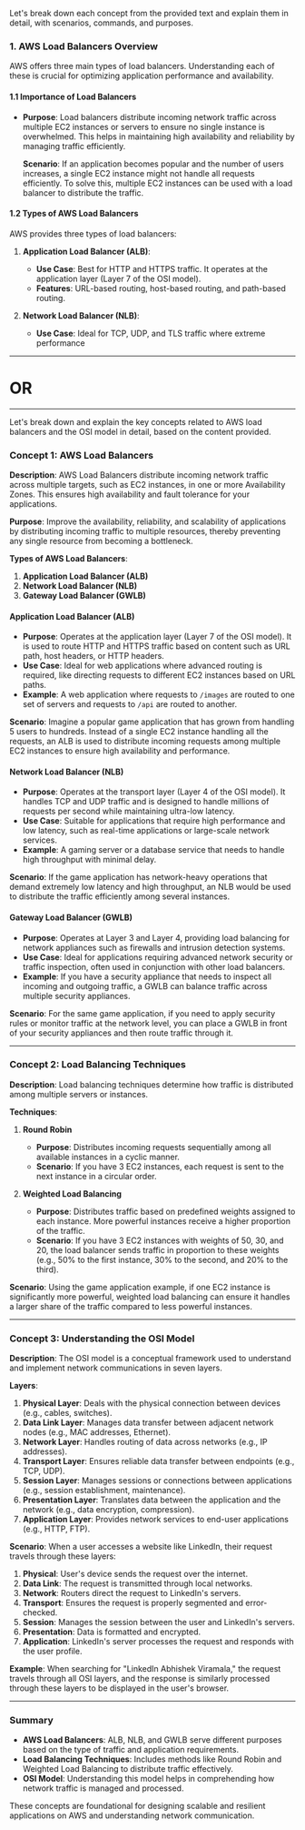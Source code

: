 Let's break down each concept from the provided text and explain them in detail, with scenarios, commands, and purposes. 

### **1. AWS Load Balancers Overview**
AWS offers three main types of load balancers. Understanding each of these is crucial for optimizing application performance and availability.

#### **1.1 Importance of Load Balancers**
- **Purpose**: Load balancers distribute incoming network traffic across multiple EC2 instances or servers to ensure no single instance is overwhelmed. This helps in maintaining high availability and reliability by managing traffic efficiently.
  
  **Scenario**:
  If an application becomes popular and the number of users increases, a single EC2 instance might not handle all requests efficiently. To solve this, multiple EC2 instances can be used with a load balancer to distribute the traffic.

#### **1.2 Types of AWS Load Balancers**
AWS provides three types of load balancers:
1. **Application Load Balancer (ALB)**:
   - **Use Case**: Best for HTTP and HTTPS traffic. It operates at the application layer (Layer 7 of the OSI model).
   - **Features**: URL-based routing, host-based routing, and path-based routing.

2. **Network Load Balancer (NLB)**:
   - **Use Case**: Ideal for TCP, UDP, and TLS traffic where extreme performance

--------------------------------------------------------------------------------------------------------------------------------
# OR
--------------------------------------------------------------------------------------------------------------------------------

Let's break down and explain the key concepts related to AWS load balancers and the OSI model in detail, based on the content provided.

### Concept 1: **AWS Load Balancers**

**Description**: AWS Load Balancers distribute incoming network traffic across multiple targets, such as EC2 instances, in one or more Availability Zones. This ensures high availability and fault tolerance for your applications.

**Purpose**: Improve the availability, reliability, and scalability of applications by distributing incoming traffic to multiple resources, thereby preventing any single resource from becoming a bottleneck.

**Types of AWS Load Balancers**:
1. **Application Load Balancer (ALB)**
2. **Network Load Balancer (NLB)**
3. **Gateway Load Balancer (GWLB)**

#### **Application Load Balancer (ALB)**
- **Purpose**: Operates at the application layer (Layer 7 of the OSI model). It is used to route HTTP and HTTPS traffic based on content such as URL path, host headers, or HTTP headers.
- **Use Case**: Ideal for web applications where advanced routing is required, like directing requests to different EC2 instances based on URL paths.
- **Example**: A web application where requests to `/images` are routed to one set of servers and requests to `/api` are routed to another.

**Scenario**:
Imagine a popular game application that has grown from handling 5 users to hundreds. Instead of a single EC2 instance handling all the requests, an ALB is used to distribute incoming requests among multiple EC2 instances to ensure high availability and performance.

#### **Network Load Balancer (NLB)**
- **Purpose**: Operates at the transport layer (Layer 4 of the OSI model). It handles TCP and UDP traffic and is designed to handle millions of requests per second while maintaining ultra-low latency.
- **Use Case**: Suitable for applications that require high performance and low latency, such as real-time applications or large-scale network services.
- **Example**: A gaming server or a database service that needs to handle high throughput with minimal delay.

**Scenario**:
If the game application has network-heavy operations that demand extremely low latency and high throughput, an NLB would be used to distribute the traffic efficiently among several instances.

#### **Gateway Load Balancer (GWLB)**
- **Purpose**: Operates at Layer 3 and Layer 4, providing load balancing for network appliances such as firewalls and intrusion detection systems.
- **Use Case**: Ideal for applications requiring advanced network security or traffic inspection, often used in conjunction with other load balancers.
- **Example**: If you have a security appliance that needs to inspect all incoming and outgoing traffic, a GWLB can balance traffic across multiple security appliances.

**Scenario**:
For the same game application, if you need to apply security rules or monitor traffic at the network level, you can place a GWLB in front of your security appliances and then route traffic through it.

---

### Concept 2: **Load Balancing Techniques**

**Description**: Load balancing techniques determine how traffic is distributed among multiple servers or instances.

**Techniques**:
1. **Round Robin**
   - **Purpose**: Distributes incoming requests sequentially among all available instances in a cyclic manner.
   - **Scenario**: If you have 3 EC2 instances, each request is sent to the next instance in a circular order.

2. **Weighted Load Balancing**
   - **Purpose**: Distributes traffic based on predefined weights assigned to each instance. More powerful instances receive a higher proportion of the traffic.
   - **Scenario**: If you have 3 EC2 instances with weights of 50, 30, and 20, the load balancer sends traffic in proportion to these weights (e.g., 50% to the first instance, 30% to the second, and 20% to the third).

**Scenario**:
Using the game application example, if one EC2 instance is significantly more powerful, weighted load balancing can ensure it handles a larger share of the traffic compared to less powerful instances.

---

### Concept 3: **Understanding the OSI Model**

**Description**: The OSI model is a conceptual framework used to understand and implement network communications in seven layers.

**Layers**:
1. **Physical Layer**: Deals with the physical connection between devices (e.g., cables, switches).
2. **Data Link Layer**: Manages data transfer between adjacent network nodes (e.g., MAC addresses, Ethernet).
3. **Network Layer**: Handles routing of data across networks (e.g., IP addresses).
4. **Transport Layer**: Ensures reliable data transfer between endpoints (e.g., TCP, UDP).
5. **Session Layer**: Manages sessions or connections between applications (e.g., session establishment, maintenance).
6. **Presentation Layer**: Translates data between the application and the network (e.g., data encryption, compression).
7. **Application Layer**: Provides network services to end-user applications (e.g., HTTP, FTP).

**Scenario**:
When a user accesses a website like LinkedIn, their request travels through these layers:
1. **Physical**: User's device sends the request over the internet.
2. **Data Link**: The request is transmitted through local networks.
3. **Network**: Routers direct the request to LinkedIn's servers.
4. **Transport**: Ensures the request is properly segmented and error-checked.
5. **Session**: Manages the session between the user and LinkedIn's servers.
6. **Presentation**: Data is formatted and encrypted.
7. **Application**: LinkedIn's server processes the request and responds with the user profile.

**Example**:
When searching for "LinkedIn Abhishek Viramala," the request travels through all OSI layers, and the response is similarly processed through these layers to be displayed in the user's browser.

---

### Summary

- **AWS Load Balancers**: ALB, NLB, and GWLB serve different purposes based on the type of traffic and application requirements.
- **Load Balancing Techniques**: Includes methods like Round Robin and Weighted Load Balancing to distribute traffic effectively.
- **OSI Model**: Understanding this model helps in comprehending how network traffic is managed and processed.

These concepts are foundational for designing scalable and resilient applications on AWS and understanding network communication.